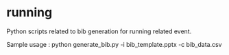 # running
Python scripts related to bib generation for running related event.

Sample usage : 
   python generate_bib.py -i bib_template.pptx -c bib_data.csv

